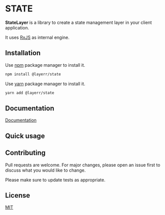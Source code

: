 # STATE

**StateLayer** is a library to create a state management layer in your client application.

It uses [RxJS](https://github.com/ReactiveX/RxJS) as internal engine.

## Installation

Use [npm](https://www.npmjs.com/) package manager to install it.

```bash
npm install @layerr/state
```

Use [yarn](https://yarnpkg.com/) package manager to install it.
```bash
yarn add @layerr/state
```

## Documentation

[Documentation](https://tafax.gitbook.io/layerr/state/getting-started)

## Quick usage

## Contributing
Pull requests are welcome. For major changes, please open an issue first to discuss what you would like to change.

Please make sure to update tests as appropriate.

## License
[MIT](https://choosealicense.com/licenses/mit/)